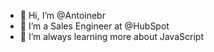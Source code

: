 - 👋 Hi, I’m @Antoinebr
- 👀 I’m a Sales Engineer at @HubSpot
- 🌱 I’m always learning more about JavaScript 

<!---
Antoinebr/Antoinebr is a ✨ special ✨ repository because its `README.md` (this file) appears on your GitHub profile.
You can click the Preview link to take a look at your changes.
--->

